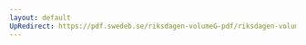 ```yaml
---
layout: default
UpRedirect: https://pdf.swedeb.se/riksdagen-volumeG-pdf/riksdagen-volumeG-pdf/data/199495/reg_199495_BoU/reg_199495_BoU_0010.pdf
---
```


